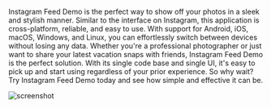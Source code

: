 Instagram Feed Demo is the perfect way to show off your photos in a sleek and stylish manner. Similar to the interface on Instagram, this application is cross-platform, reliable, and easy to use. With support for Android, iOS, macOS, Windows, and Linux, you can effortlessly switch between devices without losing any data. Whether you're a professional photographer or just want to share your latest vacation snaps with friends, Instagram Feed Demo is the perfect solution. With its single code base and single UI, it's easy to pick up and start using regardless of your prior experience. So why wait? Try Instagram Feed Demo today and see how simple and effective it can be.

![screenshot](screenshot.gif)
